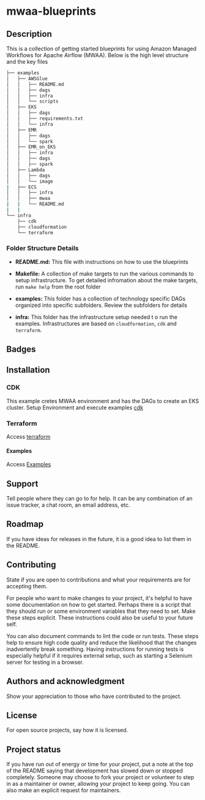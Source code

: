 # mwaa-blueprints

## Description

This is a collection of getting started blueprints for using Amazon Managed Workflows for Apache Airflow (MWAA). Below
is the high level structure and the key files

```sh
├── examples
│   ├── AWSGlue
│   │   ├── README.md
│   │   ├── dags
│   │   ├── infra
│   │   └── scripts
│   ├── EKS
│   │   ├── dags
│   │   ├── requirements.txt
│   │   └── infra
│   ├── EMR
│   │   ├── dags
│   │   └── spark
│   ├── EMR_on_EKS
│   │   ├── infra
│   │   ├── dags
│   │   ├── spark
│   ├── Lambda
│   │   ├── dags
│   │   └── image
|   ├── ECS
│   │   ├── infra
│   │   ├── mwaa
|   |   └── README.md
|   |
└── infra
    ├── cdk
    ├── cloudformation
    └── terraform
```

### Folder Structure Details

- **README.md:** This file with instructions on how to use the blueprints

- **Makefile:** A collection of make targets to run the various commands to setup infrastructure. To get detailed
  infromation about the make targets, run ```make help``` from the root folder

- **examples:** This folder has a collection of technology specific DAGs organized into specific subfolders. Review the
  subfolders for details

- **infra:** This folder has the infrastructure setup needed t o run the examples. Infrastructures are based
  on ```cloudformation```, ```cdk``` and ```terraform```.

## Badges

## Installation

### CDK
This example cretes MWAA environment and has the DAGs to create an EKS cluster. 
Setup Environment and execute examples [cdk](examples/EKS/README.md)
 
### Terraform

Access [terraform](infra/terraform/README.md)

#### Examples

Access [Examples](examples/)

## Support

Tell people where they can go to for help. It can be any combination of an issue tracker, a chat room, an email address,
etc.

## Roadmap

If you have ideas for releases in the future, it is a good idea to list them in the README.

## Contributing

State if you are open to contributions and what your requirements are for accepting them.

For people who want to make changes to your project, it's helpful to have some documentation on how to get started.
Perhaps there is a script that they should run or some environment variables that they need to set. Make these steps
explicit. These instructions could also be useful to your future self.

You can also document commands to lint the code or run tests. These steps help to ensure high code quality and reduce
the likelihood that the changes inadvertently break something. Having instructions for running tests is especially
helpful if it requires external setup, such as starting a Selenium server for testing in a browser.

## Authors and acknowledgment

Show your appreciation to those who have contributed to the project.

## License

For open source projects, say how it is licensed.

## Project status

If you have run out of energy or time for your project, put a note at the top of the README saying that development has
slowed down or stopped completely. Someone may choose to fork your project or volunteer to step in as a maintainer or
owner, allowing your project to keep going. You can also make an explicit request for maintainers.
